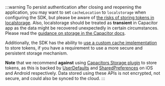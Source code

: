 <!--markdownlint-disable MD041 -->

:::warning
To persist authentication after closing and reopening the application, you may want to set `cacheLocation` to `localstorage` when configuring the SDK, but please be aware of <a href="https://auth0.com/docs/libraries/auth0-single-page-app-sdk#change-storage-options" target="_blank">the risks of storing tokens in localstorage</a>. Also, localstorage should be treated as **transient** in Capacitor app as the data might be recovered unexpectedly in certain circumstances. Please read the <a href="https://capacitorjs.com/docs/guides/storage#why-cant-i-just-use-localstorage-or-indexeddb" target="_blank">guidance on storage in the Capacitor docs</a>.

Additionally, the SDK has the ability to <a href="https://github.com/auth0/auth0-spa-js/blob/master/EXAMPLES.md#creating-a-custom-cache" target="_blank">use a custom cache implementation</a> to store tokens, if you have a requirement to use a more secure and persistent storage mechanism.

**Note** that we recommend **against** using <a href="https://capacitorjs.com/docs/apis/storage" target="_blank">Capacitors Storage plugin</a> to store tokens, as this is backed by <a href="https://developer.apple.com/documentation/foundation/userdefaults" target="_blank">UserDefaults</a> and <a href="https://developer.android.com/reference/android/content/SharedPreferences" target="_blank">SharedPreferences</a> on iOS and Android respectively. Data stored using these APIs is not encrypted, not secure, and could also be synced to the cloud.
:::
